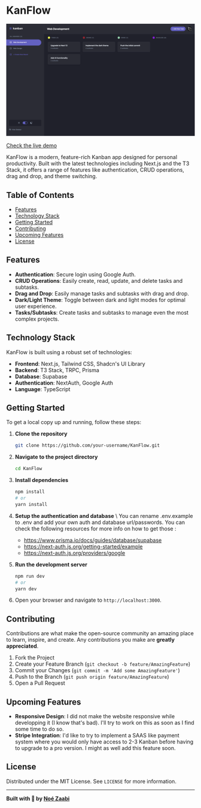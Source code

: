 # KanFlow

![KanFlow Logo](Kanflow.png)

[Check the live demo](https://kanflow.nouh.dev)

KanFlow is a modern, feature-rich Kanban app designed for personal productivity. Built with the latest technologies including Next.js and the T3 Stack, it offers a range of features like authentication, CRUD operations, drag and drop, and theme switching.

## Table of Contents

- [Features](#features)
- [Technology Stack](#technology-stack)
- [Getting Started](#getting-started)
- [Contributing](#contributing)
- [Upcoming Features](#upcoming-features)
- [License](#license)

## Features

- **Authentication**: Secure login using Google Auth.
- **CRUD Operations**: Easily create, read, update, and delete tasks and subtasks.
- **Drag and Drop**: Easily manage tasks and subtasks with drag and drop.
- **Dark/Light Theme**: Toggle between dark and light modes for optimal user experience.
- **Tasks/Subtasks**: Create tasks and subtasks to manage even the most complex projects.

## Technology Stack

KanFlow is built using a robust set of technologies:

- **Frontend**: Next.js, Tailwind CSS, Shadcn's UI Library
- **Backend**: T3 Stack, TRPC, Prisma
- **Database**: Supabase
- **Authentication**: NextAuth, Google Auth
- **Language**: TypeScript

## Getting Started

To get a local copy up and running, follow these steps:

1. **Clone the repository**

   ```bash
   git clone https://github.com/your-username/KanFlow.git
   ```

2. **Navigate to the project directory**

   ```bash
   cd KanFlow
   ```

3. **Install dependencies**

   ```bash
   npm install
   # or
   yarn install
   ```

4. **Setup the authentication and database** \\
   You can rename .env.example to .env and add your own auth and database url/passwords. You can check the following resources for more info on how to get those :
   - https://www.prisma.io/docs/guides/database/supabase
   - https://next-auth.js.org/getting-started/example
   - https://next-auth.js.org/providers/google

6. **Run the development server**

   ```bash
   npm run dev
   # or
   yarn dev
   ```

7. Open your browser and navigate to `http://localhost:3000`.

## Contributing

Contributions are what make the open-source community an amazing place to learn, inspire, and create. Any contributions you make are **greatly appreciated**.

1. Fork the Project
2. Create your Feature Branch (`git checkout -b feature/AmazingFeature`)
3. Commit your Changes (`git commit -m 'Add some AmazingFeature'`)
4. Push to the Branch (`git push origin feature/AmazingFeature`)
5. Open a Pull Request

## Upcoming Features

- **Responsive Design**: I did not make the website responsive while developping it (I know that's bad). I'll try to work on this as soon as I find some time to do so.
- **Stripe Integration**: I'd like to try to implement a SAAS like payment system where you would only have access to 2-3 Kanban before having to upgrade to a pro version. I might as well add this feature soon.

## License

Distributed under the MIT License. See `LICENSE` for more information.

---

**Built with 💖 by [Noé Zaabi](https://nouh.dev)**

